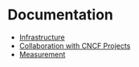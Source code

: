 # Documentation

- [Infrastructure](./infrastructure/README.md)
- [Collaboration with CNCF Projects](./cncf-projects/README.md)
- [Measurement](./measurement/README.md)